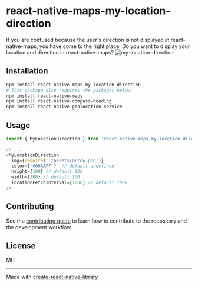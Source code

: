 # react-native-maps-my-location-direction

If you are confused because the user's direction is not displayed in react-native-maps, you have come to the right place.
Do you want to display your location and direction in react-native-maps?
![my-location-direction](https://github.com/WayneKim92/react-native-maps-my-location-direction/assets/75321423/1b1d90c4-f33d-4cc2-a39e-42c5381c120c)

## Installation

```sh
npm install react-native-maps-my-location-direction
# This package also requires the packages below:
npm install react-native-maps
npm install react-native-compass-heading
npm install react-native-geolocation-service
```

## Usage

```js
import { MyLocationDirection } from 'react-native-maps-my-location-direction';

// ...
<MyLocationDirection
  img={require('./assets/arrow.png')}
  color={'#00AAFF'}  // default undefined
  height={100} // default 100
  width={100} // default 100
  locationFetchInterval={1000} // default 1000
/>
```

## Contributing

See the [contributing guide](CONTRIBUTING.md) to learn how to contribute to the repository and the development workflow.

## License

MIT

---

Made with [create-react-native-library](https://github.com/callstack/react-native-builder-bob)
